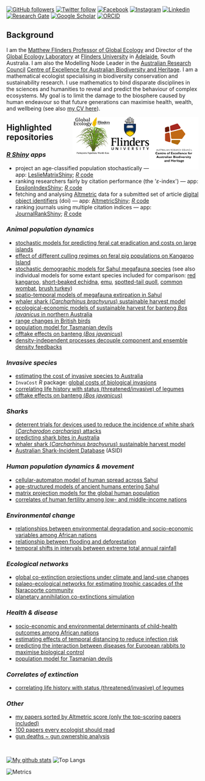 <!--
**cjabradshaw/cjabradshaw** is a ✨ _special_ ✨ repository because its `README.md` (this file) appears on your GitHub profile.
-->

[![GitHub followers](https://img.shields.io/github/followers/cjabradshaw?label=Follow&style=flat-square&logo=github&logoColor=white&colorB=0C0504)](https://github.com/login?return_to=%2Fcjabradshaw)
[![Twitter follow](https://img.shields.io/twitter/follow/conservbytes?label=%20%40ConservBytes&style=flat-square&labelColor=2E7DEF&logo=twitter&logoColor=white&colorB=0D47A1)](https://twitter.com/conservbytes)
[![Facebook](https://img.shields.io/badge/-Facebook-blue.svg?style=flat-square&logo=facebook&logoColor=white&colorB=0E55DA&labelColor=210EDA)](https://www.facebook.com/conservbytes)
[![Instagram](https://img.shields.io/badge/-Instagram-red.svg?style=flat-square&logo=instagram&logoColor=white&colorB=C41230&labelColor=BA22F7)](https://www.instagram.com/cjabradshaw/)
[![Linkedin](https://img.shields.io/badge/-Linkedin-blue.svg?style=flat-square&logo=linkedin&logoColor=white&colorB=0E55DA&labelColor=210EDA)](https://www.linkedin.com/in/cjabradshaw/)
[![Research Gate](https://img.shields.io/badge/-Research%20Gate-green.svg?style=flat-square&logo=researchgate&logoColor=white&colorB=616161&labelColor=00BFA5)](https://www.researchgate.net/profile/Corey-Bradshaw)
[![Google Scholar](https://img.shields.io/badge/-Google%20Scholar-blue.svg?style=flat-square&logo=googlescholar&logoColor=white&colorB=2E7DEF&labelColor=2ECFEF)](https://scholar.google.com/citations?hl=en&user=1sO0O3wAAAAJ&view_op=list_works&sortby=pubdate)
[![ORCID](https://img.shields.io/badge/-ORCID-green.svg?style=flat-square&logo=orcid&logoColor=white&colorB=71DA0E&labelColor=0EDA11)](https://orcid.org/0000-0002-5328-7741)

## Background
I am the <a href="http://www.flinders.edu.au/people/corey.bradshaw">Matthew Flinders Professor of Global Ecology</a> and Director of the <a href="https://globalecologyflinders.com/">Global Ecology Laboratory</a> at <a href="http://www.flinders.edu.au">Flinders University</a> in <a href="https://www.google.com.au/maps/place/Adelaide+SA/@-35.0004451,138.3309765,10z/data=!3m1!4b1!4m5!3m4!1s0x6ab735c7c526b33f:0x4033654628ec640!8m2!3d-34.9284989!4d138.6007456">Adelaide</a>, South Australia. I am also the Modelling Node Leader in the <a href="http://www.arc.gov.au">Australian Research Council</a> <a href="http://EpicAustralia.org.au">Centre of Excellence for Australian Biodiversity and Heritage</a>. I am a mathematical ecologist specialising in biodiversity conservation and sustainability research. I use mathematics to bind disparate disciplines in the sciences and humanities to reveal and predict the behaviour of complex ecosystems. My goal is to limit the damage to the biosphere caused by human endeavour so that future generations can maximise health, wealth, and wellbeing (see also <a href="https://conservationbytes.com/corey-j-a-bradshaw/cv/">my CV here</a>).

[<img src="CABAH.png" alt="ARC Centre of Excellence for Australian Biodiversity and Heritage" width="130" align="right" />](http://EpicAustralia.org.au)
[<img src="F_V_CMYK.png" alt="Flinders University" width="100" align="right" />](http://www.flinders.edu.au)
[<img src="GEL Logo Kaurna transparent.png" alt="Global Ecology Laboratory" width="100" align="right" />](http://GlobalEcologyFlinders.com)

## Highlighted repositories
### _<a href="https://www.shinyapps.io">R Shiny</a> apps_
- project an age-classified population stochastically — app: [LeslieMatrixShiny](https://cjabradshaw.shinyapps.io/LeslieMatrixShiny/); <a href="https://github.com/cjabradshaw/LeslieMatrixShiny"><em>R</em> code</a>
- ranking researchers fairly by citation performance (the '_ε_-index') — app: [EpsilonIndexShiny](https://cjabradshaw.shinyapps.io/epsilonIndex/); <a href="https://github.com/cjabradshaw/EpsilonIndexShiny"><em>R</em> code</a>
- fetching and analysing [Altmetric](https://www.altmetric.com/about-altmetrics/what-are-altmetrics/) data for a submitted set of article [digital object identifiers](https://www.doi.org/) (doi) — app: [AltmetricShiny](https://cjabradshaw.shinyapps.io/AltmetricShiny/); <a href="https://github.com/cjabradshaw/AltmetricShiny"><em>R</em> code</a>
- ranking journals using multiple citation indices — app: [JournalRankShiny](https://cjabradshaw.shinyapps.io/JournalRankShiny/); <a href="https://github.com/cjabradshaw/JournalRankShiny"><em>R</em> code</a>

### _Animal population dynamics_
- [stochastic models for predicting feral cat eradication and costs on large islands](https://github.com/cjabradshaw/FeralCatEradication)
- [effect of different culling regimes on feral pig populations on Kangaroo Island](https://github.com/cjabradshaw/KIpigCull)
- [stochastic demographic models for Sahul megafauna species](https://github.com/cjabradshaw/MegafaunaSusceptibility) (see also individual models for some extant species included for comparison: [red kangaroo](https://github.com/cjabradshaw/KangarooPopModel), [short-beaked echidna](https://github.com/cjabradshaw/EchidnaPopModel), [emu](https://github.com/cjabradshaw/EmuPopModel), [spotted-tail quoll](https://github.com/cjabradshaw/SpottedTailQuollModel), [common wombat](https://github.com/cjabradshaw/WombatPopModel), [brush turkey](https://github.com/cjabradshaw/BrushTurkeyPopModel))
- [spatio-temporal models of megafauna extirpation in Sahul](https://github.com/cjabradshaw/SEOZ_megafauna_extirpation)
- [whaler shark (_Carcharhinus brachyurus_) sustainable harvest model](https://github.com/cjabradshaw/WhalerSharkModel)
- [ecological-economic models of sustainable harvest for banteng <em>Bos javanicus</em> in northern Australia](https://github.com/cjabradshaw/bantengharvest)
- [range changes in British birds](https://github.com/cjabradshaw/BritishBirdsRangeChange)
- [population model for Tasmanian devils](https://github.com/cjabradshaw/devilpopmodel)
- [offtake effects on banteng (_Bos javanicus_)](https://github.com/cjabradshaw/bantengharvest)
- [density-independent processes decouple component and ensemble density feedbacks](https://github.com/cjabradshaw/DensityFeedbackSims)

### _Invasive species_
- [estimating the cost of invasive species to Australia](https://github.com/cjabradshaw/InvasiveSppCostsAustralia)
- <code>InvaCost</code> <em>R</em> package: [global costs of biological invasions](https://github.com/cjabradshaw/invacost)
- [correlating life history with status (threatened/invasive) of legumes](https://github.com/cjabradshaw/legumeStatus)
- [offtake effects on banteng (_Bos javanicus_)](https://github.com/cjabradshaw/bantengharvest)

### _Sharks_
- [deterrent trials for devices used to reduce the incidence of white shark (_Carcharodon carcharias_) attacks](https://github.com/cjabradshaw/whitesharkdeterrents)
- [predicting shark bites in Australia](https://github.com/cjabradshaw/sharkbite)
- [whaler shark (_Carcharhinus brachyurus_) sustainable harvest model](https://github.com/cjabradshaw/WhalerSharkModel)
- [Australian Shark-Incident Database](https://github.com/cjabradshaw/AustralianSharkIncidentDatabase) (ASID)

### _Human population dynamics & movement_
- [cellular-automaton model of human spread across Sahul](https://github.com/cjabradshaw/SahulHumanSpread)
- [age-structured models of ancient humans entering Sahul](https://github.com/cjabradshaw/SahulHuman)
- [matrix projection models for the global human population](https://github.com/cjabradshaw/globalhumanmodel)
- [correlates of human fertility among low- and middle-income nations](https://github.com/cjabradshaw/humanfertility)

### _Environmental change_
- [relationships between environmental degradation and socio-economic variables among African nations](https://github.com/cjabradshaw/EnvironRankAfrica)
- [relationship between flooding and deforestation](https://github.com/cjabradshaw/forestsfloods)
- [temporal shifts in intervals between extreme total annual rainfall](https://github.com/cjabradshaw/precipExtremes)

### _Ecological networks_
- [global co-extinction projections under climate and land-use changes](https://github.com/cjabradshaw/global_coextinctions)
- [palaeo-ecological networks for estimating trophic cascades of the Naracoorte community](https://github.com/cjabradshaw/Inferring-networks-and-modelling-trophic-cascades)
- [planetary annihilation co-extinctions simulation](https://github.com/cjabradshaw/co-extinctions)

### _Health & disease_
- [socio-economic and environmental determinants of child-health outcomes among African nations](https://github.com/cjabradshaw/AfricaChildHealth)
- [estimating effects of temporal distancing to reduce infection risk](https://github.com/cjabradshaw/COVID19distancing)
- [predicting the interaction between diseases for European rabbits to maximise biological control](https://github.com/cjabradshaw/rabbitdisease)
- [population model for Tasmanian devils](https://github.com/cjabradshaw/devilpopmodel)

### _Correlates of extinction_
- [correlating life history with status (threatened/invasive) of legumes](https://github.com/cjabradshaw/legumeStatus)

### _Other_
- [my papers sorted by Altmetric score (only the top-scoring papers included)](https://cjabradshaw.github.io/AltmetricBradshaw/)
- [100 papers every ecologist should read](https://github.com/cjabradshaw/HIPE)
- [gun deaths ~ gun ownership analysis](https://github.com/cjabradshaw/guns)

<br>

[![My github stats](https://github-readme-stats.vercel.app/api?username=cjabradshaw&count_private=true&show_icons=true&theme=default)](https://github.com/anuraghazra/github-readme-stats)
![Top Langs](https://github-readme-stats.vercel.app/api/top-langs/?username=cjabradshaw&langs_count=4&layout=compact&theme=default)

![Metrics](https://metrics.lecoq.io/cjabradshaw?template=classic&config.timezone=Australia%2FAdelaide)

